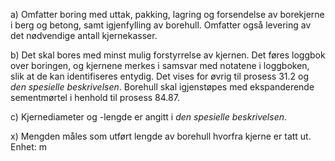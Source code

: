a) Omfatter boring med uttak, pakking, lagring og forsendelse av borekjerne i berg og betong, samt igjenfylling av borehull. Omfatter også levering av det nødvendige antall kjernekasser.

b) Det skal bores med minst mulig forstyrrelse av kjernen. Det føres loggbok over boringen, og kjernene merkes i samsvar med notatene i loggboken, slik at de kan identifiseres entydig. Det vises for øvrig til prosess 31.2 og *den spesielle beskrivelsen*. Borehull skal igjenstøpes med ekspanderende sementmørtel i henhold til prosess 84.87.

c) Kjernediameter og -lengde er angitt i *den spesielle beskrivelsen*.

x) Mengden måles som utført lengde av borehull hvorfra kjerne er tatt ut. Enhet: m


